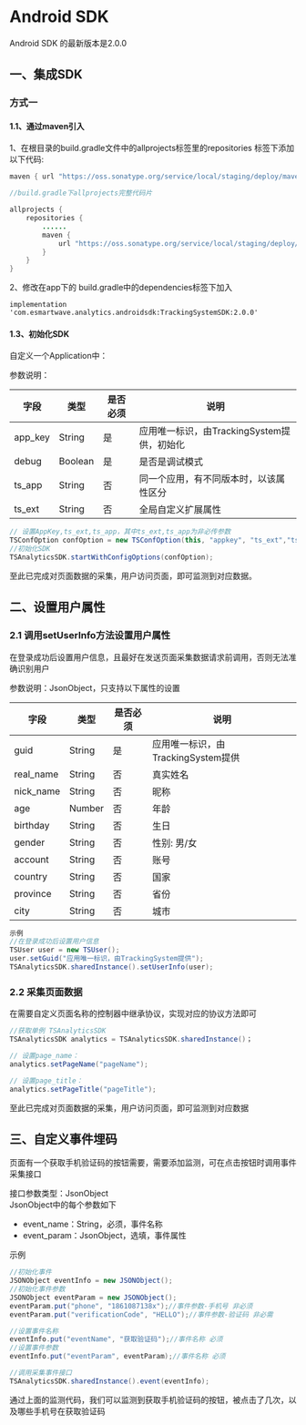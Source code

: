 # Android SDK

Android SDK 的最新版本是2.0.0

## 一、集成SDK

### 方式一

#### 1.1、通过maven引入

1、在根目录的build.gradle文件中的allprojects标签里的repositories 标签下添加以下代码:

```java
maven { url "https://oss.sonatype.org/service/local/staging/deploy/maven2"}
```

```java
//build.gradle下allprojects完整代码片

allprojects {
    repositories {
        ......
        maven {
            url "https://oss.sonatype.org/service/local/staging/deploy/maven2"
        }
    }
}
```

2、修改在app下的 build.gradle中的dependencies标签下加入

```git
implementation 'com.esmartwave.analytics.androidsdk:TrackingSystemSDK:2.0.0'
```




#### 1.3、初始化SDK

自定义一个Application中：

参数说明：

| 字段    | 类型    | 是否必须 | 说明                                       |
| ------- | ------- | -------- | ------------------------------------------ |
| app_key | String  | 是       | 应用唯一标识，由TrackingSystem提供，初始化 |
| debug   | Boolean | 是       | 是否是调试模式                             |
| ts_app  | String  | 否       | 同一个应用，有不同版本时，以该属性区分     |
| ts_ext  | String  | 否       | 全局自定义扩展属性                         |

```java
// 设置AppKey,ts_ext,ts_app，其中ts_ext,ts_app为非必传参数
TSConfOption confOption = new TSConfOption(this, "appkey", "ts_ext","ts_app", false);
//初始化SDK
TSAnalyticsSDK.startWithConfigOptions(confOption);
```

至此已完成对页面数据的采集，用户访问页面，即可监测到对应数据。



## 二、设置用户属性

### 2.1 调用setUserInfo方法设置用户属性

在登录成功后设置用户信息，且最好在发送页面采集数据请求前调用，否则无法准确识别用户

参数说明：JsonObject，只支持以下属性的设置

| 字段      | 类型   | 是否必须 | 说明                               |
| --------- | ------ | -------- | ---------------------------------- |
| guid      | String | 是       | 应用唯一标识，由TrackingSystem提供 |
| real_name | String | 否       | 真实姓名                           |
| nick_name | String | 否       | 昵称                               |
| age       | Number | 否       | 年龄                               |
| birthday  | String | 否       | 生日                               |
| gender    | String | 否       | 性别: 男/女                        |
| account   | String | 否       | 账号                               |
| country   | String | 否       | 国家                               |
| province  | String | 否       | 省份                               |
| city      | String | 否       | 城市                               |


```java
示例
//在登录成功后设置用户信息
TSUser user = new TSUser();
user.setGuid("应用唯一标识，由TrackingSystem提供");
TSAnalyticsSDK.sharedInstance().setUserInfo(user);
```

### 2.2 采集页面数据

在需要自定义页面名称的控制器中继承协议，实现对应的协议方法即可

```java
//获取单例 TSAnalyticsSDK
TSAnalyticsSDK analytics = TSAnalyticsSDK.sharedInstance()；

// 设置page_name：
analytics.setPageName("pageName");

// 设置page_title：
analytics.setPageTitle("pageTitle");
```

至此已完成对页面数据的采集，用户访问页面，即可监测到对应数据



## 三、自定义事件埋码

 ⻚⾯有⼀个获取⼿机验证码的按钮需要，需要添加监测，可在点击按钮时调用事件采集接口

接口参数类型：JsonObject  
JsonObject中的每个参数如下

* event_name：String，必须，事件名称
* event_param：JsonObject，选填，事件属性

示例 

```java
//初始化事件
JSONObject eventInfo = new JSONObject();
//初始化事件参数
JSONObject eventParam = new JSONObject();
eventParam.put("phone", "1861087138x");//事件参数-手机号 非必须
eventParam.put("verificationCode", "HELLO");//事件参数-验证码 非必需

//设置事件名称
eventInfo.put("eventName", "获取验证码");//事件名称 必须
//设置事件参数
eventInfo.put("eventParam", eventParam);//事件名称 必须

//调用采集事件接口
TSAnalyticsSDK.sharedInstance().event(eventInfo);
```

通过上面的监测代码，我们可以监测到获取手机验证码的按钮，被点击了几次，以及哪些手机号在获取验证码